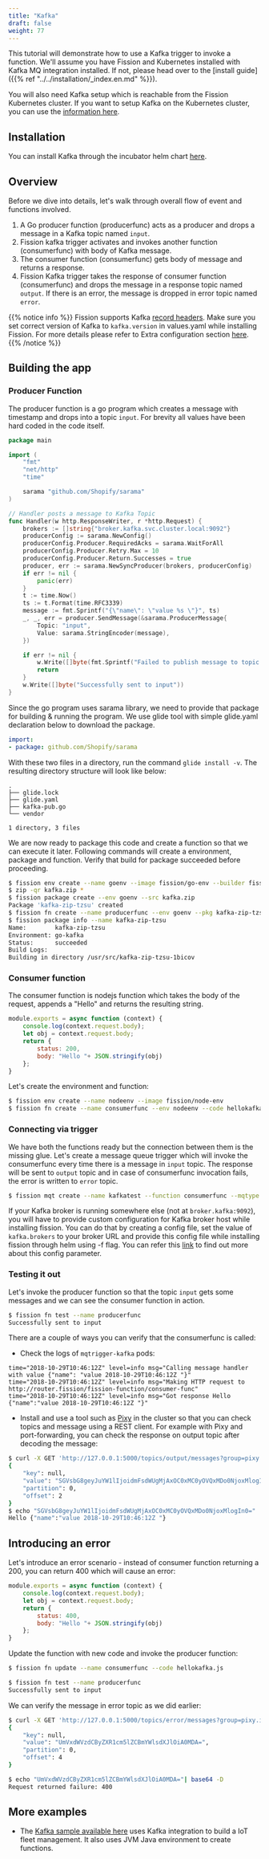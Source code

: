 ```yaml
---
title: "Kafka"
draft: false
weight: 77
---
```


This tutorial will demonstrate how to use a Kafka trigger to invoke a function.
We'll assume you have Fission and Kubernetes installed with Kafka MQ integration installed.
If not, please head over to the [install guide]({{% ref "../../installation/_index.en.md" %}}).

You will also need Kafka setup which is reachable from the Fission Kubernetes cluster.
If you want to setup Kafka on the Kubernetes cluster, you can use the [information here](https://github.com/fission/fission-kafka-sample/tree/master/00_setup).

## Installation

You can install Kafka through the incubator helm chart [here](https://github.com/helm/charts/tree/master/incubator/kafka).

## Overview

Before we dive into details, let's walk through overall flow of event and functions involved.

1. A Go producer function (producerfunc) acts as a producer and drops a message in a Kafka topic named `input`.
2. Fission kafka trigger activates and invokes another function (consumerfunc) with body of Kafka message.
3. The consumer function (consumerfunc) gets body of message and returns a response.
4. Fission Kafka trigger takes the response of consumer function (consumerfunc) and drops the message in a response topic named `output`.
   If there is an error, the message is dropped in error topic named `error`.

{{% notice info %}}
Fission supports Kafka [record headers](https://issues.apache.org/jira/browse/KAFKA-4208).
Make sure you set correct version of Kafka to `kafka.version` in values.yaml while installing Fission.
For more details please refer to Extra configuration section [here](https://github.com/fission/fission/tree/master/charts/#extra-configuration-for-fission-all).
{{% /notice %}}

## Building the app

### Producer Function

The producer function is a go program which creates a message with timestamp and drops into a topic `input`.
For brevity all values have been hard coded in the code itself.

``` go
package main

import (
    "fmt"
    "net/http"
    "time"

    sarama "github.com/Shopify/sarama"
)

// Handler posts a message to Kafka Topic
func Handler(w http.ResponseWriter, r *http.Request) {
    brokers := []string{"broker.kafka.svc.cluster.local:9092"}
    producerConfig := sarama.NewConfig()
    producerConfig.Producer.RequiredAcks = sarama.WaitForAll
    producerConfig.Producer.Retry.Max = 10
    producerConfig.Producer.Return.Successes = true
    producer, err := sarama.NewSyncProducer(brokers, producerConfig)
    if err != nil {
        panic(err)
    }
    t := time.Now()
    ts := t.Format(time.RFC3339)
    message := fmt.Sprintf("{\"name\": \"value %s \"}", ts)
    _, _, err = producer.SendMessage(&sarama.ProducerMessage{
        Topic: "input",
        Value: sarama.StringEncoder(message),
    })

    if err != nil {
        w.Write([]byte(fmt.Sprintf("Failed to publish message to topic %s: %v", "input", err)))
        return
    }
    w.Write([]byte("Successfully sent to input"))
}
```

Since the go program uses sarama library, we need to provide that package for building & running the program.
We use glide tool with simple glide.yaml declaration below to download the package.

```yaml
import:
- package: github.com/Shopify/sarama
```

With these two files in a directory, run the command `glide install -v`.
The resulting directory structure will look like below:

```text
.
├── glide.lock
├── glide.yaml
├── kafka-pub.go
└── vendor

1 directory, 3 files
```

We are now ready to package this code and create a function so that we can execute it later.
Following commands will create a environment, package and function.
Verify that build for package succeeded before proceeding.

```sh
$ fission env create --name goenv --image fission/go-env --builder fission/go-builder
$ zip -qr kafka.zip *
$ fission package create --env goenv --src kafka.zip
Package 'kafka-zip-tzsu' created
$ fission fn create --name producerfunc --env goenv --pkg kafka-zip-tzsu --entrypoint Handler
$ fission package info --name kafka-zip-tzsu
Name:        kafka-zip-tzsu
Environment: go-kafka
Status:      succeeded
Build Logs:
Building in directory /usr/src/kafka-zip-tzsu-1bicov
```

### Consumer function

The consumer function is nodejs function which takes the body of the request, appends a "Hello" and returns the resulting string.

```js
module.exports = async function (context) {
    console.log(context.request.body);
    let obj = context.request.body;
    return {
        status: 200,
        body: "Hello "+ JSON.stringify(obj)
    };
}
```

Let's create the environment and function:

```bash
$ fission env create --name nodeenv --image fission/node-env
$ fission fn create --name consumerfunc --env nodeenv --code hellokafka.js
```

### Connecting via trigger

We have both the functions ready but the connection between them is the missing glue.
Let's create a message queue trigger which will invoke the consumerfunc every time there is a message in `input` topic.
The response will be sent to `output` topic and in case of consumerfunc invocation fails, the error is written to `error` topic.

```bash
$ fission mqt create --name kafkatest --function consumerfunc --mqtype kafka --topic input --resptopic output --errortopic error
```

If your Kafka broker is running somewhere else (not at `broker.kafka:9092`), you will have to provide custom configuration for Kafka broker host while installing fission.
You can do that by creating a config file, set the value of `kafka.brokers` to your broker URL and provide this config file while installing fission through helm using -f flag.
You can refer this [link](https://github.com/fission/fission/blob/master/charts/fission-all/values.yaml) to find out more about this config parameter.

### Testing it out

Let's invoke the producer function so that the topic `input` gets some messages and we can see the consumer function in action.

```bash
$ fission fn test --name producerfunc
Successfully sent to input
```

There are a couple of ways you can verify that the consumerfunc is called:

- Check the logs of `mqtrigger-kafka` pods:

```text
time="2018-10-29T10:46:12Z" level=info msg="Calling message handler with value {"name": "value 2018-10-29T10:46:12Z "}"
time="2018-10-29T10:46:12Z" level=info msg="Making HTTP request to http://router.fission/fission-function/consumer-func"
time="2018-10-29T10:46:12Z" level=info msg="Got response Hello {"name":"value 2018-10-29T10:46:12Z "}"
```

- Install and use a tool such as [Pixy](https://github.com/mailgun/kafka-pixy) in the cluster so that you can check topics and message using a REST client.
  For example with Pixy and port-forwarding, you can check the response on output topic after decoding the message:

```bash
$ curl -X GET 'http://127.0.0.1:5000/topics/output/messages?group=pixy.io'
{
    "key": null,
    "value": "SGVsbG8geyJuYW1lIjoidmFsdWUgMjAxOC0xMC0yOVQxMDo0NjoxMlogIn0=",
    "partition": 0,
    "offset": 2
}
$ echo "SGVsbG8geyJuYW1lIjoidmFsdWUgMjAxOC0xMC0yOVQxMDo0NjoxMlogIn0=" | base64 -D
Hello {"name":"value 2018-10-29T10:46:12Z "}
```

## Introducing an error

Let's introduce an error scenario - instead of consumer function returning a 200, you can return 400 which will cause an error:

```js
module.exports = async function (context) {
    console.log(context.request.body);
    let obj = context.request.body;
    return {
        status: 400,
        body: "Hello "+ JSON.stringify(obj)
    };
}
```

Update the function with new code and invoke the producer function:

```bash
$ fission fn update --name consumerfunc --code hellokafka.js

$ fission fn test --name producerfunc
Successfully sent to input
```

We can verify the message in error topic as we did earlier:

```bash
$ curl -X GET 'http://127.0.0.1:5000/topics/error/messages?group=pixy.io'
{
    "key": null,
    "value": "UmVxdWVzdCByZXR1cm5lZCBmYWlsdXJlOiA0MDA=",
    "partition": 0,
    "offset": 4
}

$ echo "UmVxdWVzdCByZXR1cm5lZCBmYWlsdXJlOiA0MDA="| base64 -D
Request returned failure: 400
```

## More examples

- The [Kafka sample available here](https://github.com/fission/fission-kafka-sample) uses Kafka integration to build a IoT fleet management.
  It also uses JVM Java environment to create functions.

